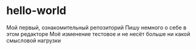 # hello-world
Мой первый, ознакомительный репозиторий
Пишу немного о себе в этом редакторе
Моё изменение тестовое  и не несёт больше ни какой смысловой нагрузки     
